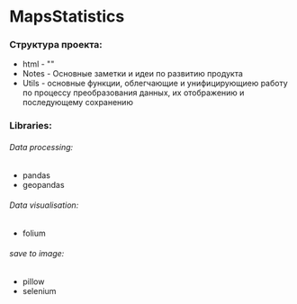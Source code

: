 # MapsStatistics

### Структура проекта:
- html - ""
- Notes - Основные заметки и идеи по развитию продукта
- Utils - основные функции, облегчающие и унифицирующиею работу по процессу преобразования данных, их отображению и последующему сохранению

### Libraries:
###### Data processing:
- pandas
- geopandas

###### Data visualisation:
- folium

###### save to image:
- pillow
- selenium
